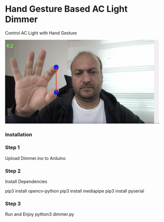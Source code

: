 # Hand Gesture Based AC Light Dimmer

Control AC Light with Hand Gesture

![HandGestureAcDimmer](https://github.com/bilkeonur/HandGestureAcDimmer/blob/main/Images/test.png)

### Installation

### Step 1
Upload Dimmer.ino to Arduino

### Step 2
Install Dependencies

pip3 install opencv-python
pip3 install mediapipe
pip3 install pyserial

### Step 3
Run and Enjoy
python3 dimmer.py
